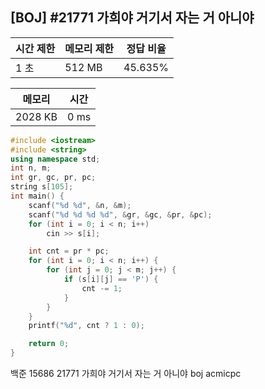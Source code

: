 ## [BOJ] #21771 가희야 거기서 자는 거 아니야

| 시간 제한 | 메모리 제한 | 정답 비율 |
| --------- | ----------- | --------- |
| 1 초      | 512 MB      | 45.635%   |





| 메모리  | 시간 |
| ------- | ---- |
| 2028 KB | 0 ms |

```c++
#include <iostream>
#include <string>
using namespace std;
int n, m;
int gr, gc, pr, pc;
string s[105];
int main() {
	scanf("%d %d", &n, &m);
	scanf("%d %d %d %d", &gr, &gc, &pr, &pc);
	for (int i = 0; i < n; i++)
		cin >> s[i];

	int cnt = pr * pc;
	for (int i = 0; i < n; i++) {
		for (int j = 0; j < m; j++) {
			if (s[i][j] == 'P') {
				cnt -= 1;
			}
		}
	}
	printf("%d", cnt ? 1 : 0);

	return 0;
}
```





백준 15686 21771 가희야 거기서 자는 거 아니야 boj acmicpc

